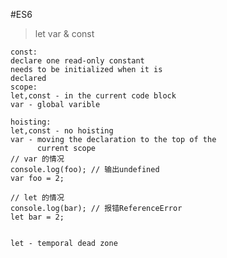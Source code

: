 #ES6
>let var & const

	const:
	declare one read-only constant
	needs to be initialized when it is
	declared
	scope:
	let,const - in the current code block 
	var - global varible
	
	hoisting:
	let,const - no hoisting
	var - moving the declaration to the top of the
	      current scope
	// var 的情况
	console.log(foo); // 输出undefined
	var foo = 2;

	// let 的情况
	console.log(bar); // 报错ReferenceError
	let bar = 2;
	
	
	let - temporal dead zone